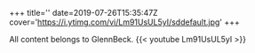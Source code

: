 +++
title=''
date=2019-07-26T15:35:47Z
cover='https://i.ytimg.com/vi/Lm91UsUL5yI/sddefault.jpg'
+++

All content belongs to GlennBeck.
{{< youtube Lm91UsUL5yI >}}
